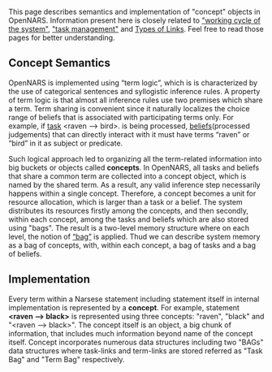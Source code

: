 This page describes semantics and implementation of "concept" objects in OpenNARS. Information present here is closely related to ["working cycle of the system"](https://github.com/opennars/opennars/wiki/Working-Cycle), ["task management"](https://github.com/opennars/opennars/wiki/Tasks-Management-in-OpenNARS) and [Types of Links](https://github.com/opennars/opennars/wiki/Types-of-Links:-task-and-term-links). Feel free to read those pages for better understanding. 

## Concept Semantics
OpenNARS is implemented using “term logic”, which is is characterized by the use of categorical sentences and syllogistic
inference rules. A property of term logic is that almost all inference rules use two premises which share a term. Term sharing is convenient since it naturally localizes the choice range of beliefs that is associated with participating terms only. For example, if [task](https://github.com/opennars/opennars/wiki/Type-of-Links:-task-and-term-links) <raven --> bird>. is being processed, [beliefs](https://github.com/opennars/opennars/wiki/Tasks-Management-in-OpenNARS)(processed judgements) that can directly interact with it must have terms “raven” or “bird” in it as subject or predicate.

Such logical approach led to organizing all the term-related information into big buckets or objects called **concepts**. In OpenNARS, all tasks and beliefs that share a common term are collected into a concept object, which is named by the shared term. As a result, any valid inference step necessarily happens within a single concept. Therefore, a concept becomes a unit for resource allocation, which is larger than a task or a belief. The system distributes its resources firstly among the concepts, and then secondly, within each concept, among the tasks and beliefs which are also stored using "bags". The result is a two-level memory structure where on each level, the notion of [“bag”](https://github.com/opennars/opennars/wiki/System-Memory-(bag,-overall-structure)) is applied. Thud we can describe system memory as a bag of concepts, with, within each concept, a bag of tasks and a bag of beliefs. 

## Implementation
Every term within a Narsese statement including statement itself in internal implementation is represented by a **concept**. For example, statement **<raven --> black>** is represented using three concepts: "raven", "black" and "<raven --> black>". The concept itself is an object, a big chunk of information, that includes much information beyond name of the concept itself. Concept incorporates numerous data structures including two "BAGs" data structures where task-links and term-links are stored referred as "Task Bag" and "Term Bag" respectively.